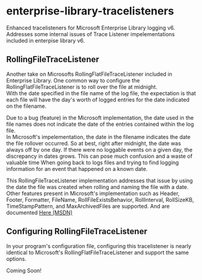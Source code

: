 # enterprise-library-tracelisteners
Enhanced tracelisteners for Microsoft Enterprise Library logging v6.  
Addresses some internal issues of Trace Listener impelementations included in enterpise library v6.

## RollingFileTraceListener
Another take on Microsofts RollingFlatFileTraceListener included in Enterprise Library.
One common way to configure the RollingFlatFileTraceListener is to roll over the file at midnight.  
With the date specified in the file name of the log file, the expectation is that each file will have the day's worth of logged entries for the date indicated on the filename.

Due to a bug (feature) in the Microsoft implementation, the date used in the file names does not indicate the date of the entries contained within the log file.  
In Microsoft's impelementation, the date in the filename indicates the date the file rollover occurred.  So at best, right after midnight, the date was always off by one day.  If there were no loggable events on a given day, the discrepancy in dates grows.
This can pose much confusion and a waste of valuable time When going back to logs files and trying to find logging information for an event that happened on a known date.

This RollingFileTraceListener implementation addresses that issue by using the date the file was created when rolling and naming the file with a date.
Other features present in Microsoft's implementation such as Header, Footer, Formatter, FileName, RollFileExistsBehavior, RollInterval, RollSizeKB, TimeStampPattern, and MaxArchivedFiles are supported.
And are documented [Here (MSDN)](https://msdn.microsoft.com/en-us/library/microsoft.practices.enterpriselibrary.logging.configuration.rollingflatfiletracelistenerdata_properties.aspx)

## Configuring RollingFileTraceListener
In your program's configuration file, configuring this tracelistener is nearly identical to Microsoft's RollingFlatFileTraceListener and support the same options.

Coming Soon!
